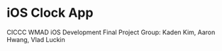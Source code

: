 # iOS Clock App
CICCC WMAD iOS Development Final Project
Group: Kaden Kim, Aaron Hwang, Vlad Luckin
